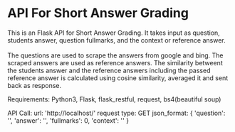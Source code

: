 # API For Short Answer Grading
This is an Flask API for Short Answer Grading. It takes input as question, students answer, question fullmarks, and the context or reference answer. <br/>
<br/>
The questions are used to scrape the answers from google and bing. The scraped answers are used as reference answers. The similarity betweent the students answer and the reference answers including the passed reference answer is calculated using cosine similarity, averaged it and sent back as response.


Requirements:
Python3, Flask, flask_restful, request, bs4(beautiful soup)


API Call:
url: 'http://localhost/'
request type: GET
json_format: {
    'question': '',
    'answer': '',
    'fullmarks': 0,
    'context': ''
}
